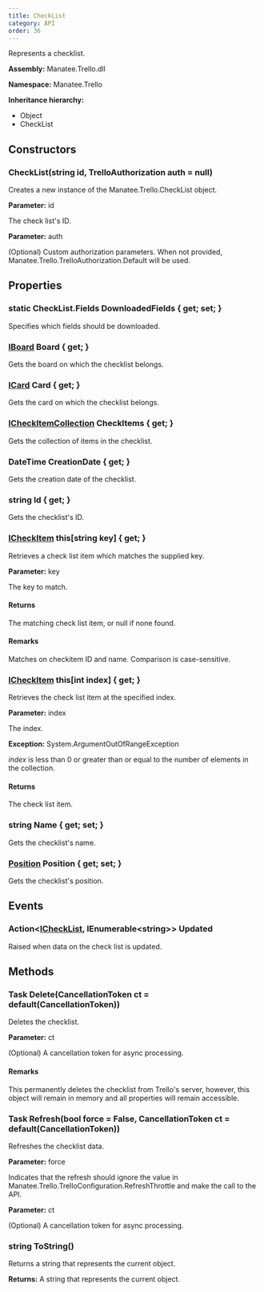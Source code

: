 ```yaml
---
title: CheckList
category: API
order: 36
---
```


Represents a checklist.

**Assembly:** Manatee.Trello.dll

**Namespace:** Manatee.Trello

**Inheritance hierarchy:**

- Object
- CheckList

## Constructors

### CheckList(string id, TrelloAuthorization auth = null)

Creates a new instance of the Manatee.Trello.CheckList object.

**Parameter:** id

The check list&#39;s ID.

**Parameter:** auth

(Optional) Custom authorization parameters. When not provided, Manatee.Trello.TrelloAuthorization.Default will be used.

## Properties

### static CheckList.Fields DownloadedFields { get; set; }

Specifies which fields should be downloaded.

### [IBoard](../IBoard#iboard) Board { get; }

Gets the board on which the checklist belongs.

### [ICard](../ICard#icard) Card { get; }

Gets the card on which the checklist belongs.

### [ICheckItemCollection](../ICheckItemCollection#icheckitemcollection) CheckItems { get; }

Gets the collection of items in the checklist.

### DateTime CreationDate { get; }

Gets the creation date of the checklist.

### string Id { get; }

Gets the checklist&#39;s ID.

### [ICheckItem](../ICheckItem#icheckitem) this[string key] { get; }

Retrieves a check list item which matches the supplied key.

**Parameter:** key

The key to match.

#### Returns

The matching check list item, or null if none found.

#### Remarks

Matches on checkitem ID and name. Comparison is case-sensitive.

### [ICheckItem](../ICheckItem#icheckitem) this[int index] { get; }

Retrieves the check list item at the specified index.

**Parameter:** index

The index.

**Exception:** System.ArgumentOutOfRangeException

*index* is less than 0 or greater than or equal to the number of elements in the collection.

#### Returns

The check list item.

### string Name { get; set; }

Gets the checklist&#39;s name.

### [Position](../Position#position) Position { get; set; }

Gets the checklist&#39;s position.

## Events

### Action&lt;[ICheckList](../ICheckList#ichecklist), IEnumerable&lt;string&gt;&gt; Updated

Raised when data on the check list is updated.

## Methods

### Task Delete(CancellationToken ct = default(CancellationToken))

Deletes the checklist.

**Parameter:** ct

(Optional) A cancellation token for async processing.

#### Remarks

This permanently deletes the checklist from Trello&#39;s server, however, this object will remain in memory and all properties will remain accessible.

### Task Refresh(bool force = False, CancellationToken ct = default(CancellationToken))

Refreshes the checklist data.

**Parameter:** force

Indicates that the refresh should ignore the value in Manatee.Trello.TrelloConfiguration.RefreshThrottle and make the call to the API.

**Parameter:** ct

(Optional) A cancellation token for async processing.

### string ToString()

Returns a string that represents the current object.

**Returns:** A string that represents the current object.


